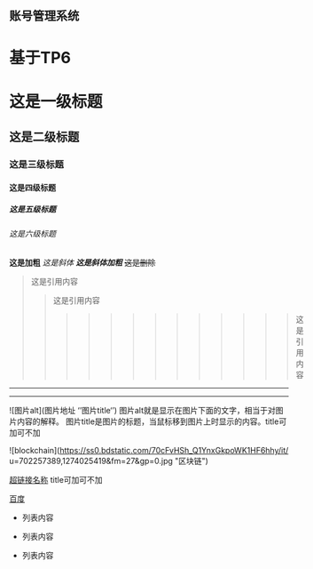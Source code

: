 ## 账号管理系统

#  基于TP6

# 这是一级标题
## 这是二级标题
### 这是三级标题
#### 这是四级标题
##### 这是五级标题
###### 这是六级标题

**这是加粗**
*这是斜体*
***这是斜体加粗***
~~这是删除~~

>这是引用内容
>>这是引用内容
>>>>>>>>>>>>>这是引用内容

------------
************
![图片alt](图片地址 ‘’图片title‘’)
图片alt就是显示在图片下面的文字，相当于对图片内容的解释。
图片title是图片的标题，当鼠标移到图片上时显示的内容。title可加可不加


![blockchain](https://ss0.bdstatic.com/70cFvHSh_Q1YnxGkpoWK1HF6hhy/it/
u=702257389,1274025419&fm=27&gp=0.jpg "区块链")

[超链接名称](超链接地址 "超链接title")
title可加可不加

[百度](https://www.baidu.com)

- 列表内容
+ 列表内容
* 列表内容
